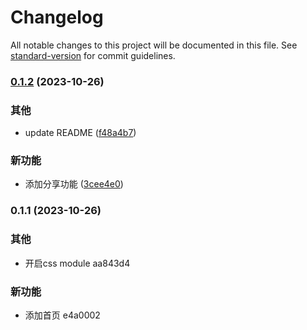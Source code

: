 # Changelog

All notable changes to this project will be documented in this file. See [standard-version](https://github.com/conventional-changelog/standard-version) for commit guidelines.

### [0.1.2](https://github.com/renzp94/mok/compare/v0.1.1...v0.1.2) (2023-10-26)


### 其他

* update README ([f48a4b7](https://github.com/renzp94/mok/commit/f48a4b71ce11c2a24eee0c27d4f26d488d5d77f4))


### 新功能

* 添加分享功能 ([3cee4e0](https://github.com/renzp94/mok/commit/3cee4e0a45c6c64c2d7f456dfc973516519b866e))

### 0.1.1 (2023-10-26)


### 其他

* 开启css module aa843d4


### 新功能

* 添加首页 e4a0002
